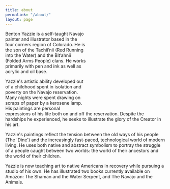 ```yaml
---
title: about
permalink: "/about/"
layout: page
---
```


 <div style="background: url(/uploads/benton2.png) 50% 50% no-repeat;width:250px;height:250px;float:right"></div> Benton Yazzie is a self-taught Navajo painter and illustrator based in the four corners region of Colorado. He is the son of the Tachii’nii (Red Running into the Water) and the Bit’ahnii (Folded Arms People) clans. He works primarily with pen and ink as well as acrylic and oil base.

Yazzie's artistic ability developed out of a childhood spent in isolation and poverty on the Navajo reservation. Many nights were spent drawing on scraps of paper by a kerosene lamp. His paintings are personal expressions of his life both on and off the reservation. Despite the hardships he experienced, he seeks to illustrate the glory of the Creator in his art.

Yazzie's paintings reflect the tension between the old ways of his people (The 'Dine') and the increasingly fast-paced, technological world of modern living. He uses both native and abstract symbolism to portray the struggle of a people caught between two worlds: the world of their ancestors and the world of their children. 

Yazzie is now teaching art to native Americans in recovery while pursuing a studio of his own. He has illustrated two books currently available on Amazon: The Shaman and the Water Serpent, and The Navajo and the Animals.